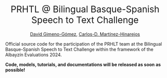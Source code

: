<h1 align="center"><span style="font-weight:normal">PRHTL @ Bilingual Basque-Spanish<br>Speech to Text Challenge</h1>  

  <div align="center">
    
[David Gimeno-Gómez](https://scholar.google.es/citations?user=DVRSla8AAAAJ&hl=en), [Carlos-D. Martínez-Hinarejos](https://scholar.google.es/citations?user=M_EmUoIAAAAJ&hl=en)
</div>

Official source code for the participation of the PRHLT team at the Bilingual Basque-Spanish Speech to Text Challenge within the framework of the Albayzín Evaluations 2024. 

**Code, models, tutorials, and documentations will be released as soon as possible!**
